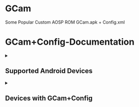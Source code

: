 # GCam
Some Popular Custom AOSP ROM GCam.apk + Config.xml

# GCam+Config-Documentation

<details><summary>

## Supported Android Devices
</summary>

***Recommended devices to installation for best compatibilty with GCam Config.***

<details><summary>

#### GCam + Config - Supported Devices
</summary>

```
Google Pixel 4a 5G
```
```
Google Pixel 6a
```
```
Nothing Phone(1)
```
```
OnePlus Nord CE 2 Lite 5G/Realme 9 Pro
```
```
OnePlus Nord 5G
```
```
OnePlus 8T 5G
```
```
Realme 8 5G
```
```
Realme GT Master Edition
```
```
Realme GT Neo 2
```
```
Realme X7 Max 5G
```
```
Realme GT 2 Pro
```
```
Realme GT Neo 3T
```
```
POCO M6 Pro 5G/Redmi 12 5G
```
```
POCO M3 Pro 5G/Redmi Note 10T 5G
```
```
Poco X5 5G/Redmi Note 12 5G
```
```
POCO X4 Pro 5G/Redmi Note 11 Pro 5G
```
```
POCO X5 Pro 5G
```
```
Mi 10i 5G
```
```
Xiaomi 11 Lite NE 5G
```
```
Mi 11x
```
```
Mi 10T 5G
```
```
POCO F5
```
```
Mi 11X Pro
```
```
POCO F4 5G
```
```
Xiaomi 11T Pro
```
```
POCO F1
```
```
Xiaomi Mi A3
```
```
Redmi 8A/Redmi 7A
```
```
Motorola Edge 20
```
```
Motorola Edge 30
```
```
Moto G 5G
```
```
Motorola Edge 20 Pro
```
```
Samsung Galaxy A73 5G
```
```
Samsung Galaxy M52 5G
```
```
Samsung Galaxy A52s 5G
```
</details></details>

<details><summary>
  
## Devices with GCam+Config
</summary>

***List of AOSP Devices with GCam+Config. You may need to scroll to view the complete table.***

<details><summary>

#### GCam+Config - Link
</summary>

| Device | Description | GCam+Config |
|:--------:|:--------------:|:------------------:|
| `Google Pixel 4a 5G` | maxAndroid14•Codename:bramble•CustomROM:AlphaDroid/LineageOS;PixelExperience;EvolutionX/CrDroid. | [GCam+Config](https://github.com/arghya339/GCam/releases/tag/Google_Pixel_4a_5G(bramble)) |
| `Google Pixel 6a` | maxAndroid15•Codename:bluejay•CustomROM:LineageOS;EvolutionX. | [GCam+Config](https://github.com/arghya339/GCam/releases/tag/Google_Pixel_6a(bluejay)) |
| `Nothing Phone(1)` | maxAndroid16•Codename:Spacewar•CustomROM:LineageOS;PixelExperience. | [GCam+Config](https://github.com/arghya339/GCam/releases/tag/Nothing_Phone1(Spacewar)) |
| `OnePlus Nord CE 2 Lite 5G` | maxAndroid14•Codename:oscar•CustomROM:PixelOS. | [GCam+Config](https://github.com/arghya339/GCam/releases/tag/OnePlus_Nord_CE_2_Lite_5G(oscar)) |
| `OnePlus Nord 5G` | maxAndroid12•Codename:avicii•CustomROM:AlphaDroid/LineageOS;PixelExtended/PixelExperience;CRDROID. | [GCam+Config](https://github.com/arghya339/GCam/releases/tag/OnePlus_Nord_5G(avicii)) |
| `OnePlus 8T 5G` | maxAndroid16•Codename:kebab•CustomROM:AlphaDroid/LineageOS;PixelExtended/PixelExperience;EvolutionX/CRDROID. | [GCam+Config](https://github.com/arghya339/GCam/releases/tag/OnePlus_8T_5G_(kebab)) |
| `Realme 8 5G/Narzo 30 5G` | maxAndroid13•Codename:RMX324X•CustomROM:LineageOS. | [GCam+Config](https://github.com/arghya339/GCam/releases/tag/Realme_8_5G(RMX3241)%2FNarzo_30_5G(RMX3242)) |
| `Realme GT Master Edition` | maxAndroid16•Codename:lunaa•CustomROM:EvolutionX/CRDROID. | [GCam+Config](https://github.com/arghya339/GCam/releases/tag/Realme_GT_Master_Edition(lunaa)) |
| `Realme GT Neo 2 ` | maxAndroid14•Codename:RMX3370•CustomROM:ProjectElixir. | [GCam+Config](https://github.com/arghya339/GCam/releases/tag/Realme_GT_Neo_2(RMX3370)) |
| `Realme X7 Max 5G` | maxAndroid13•Codename:RMX3031•MTK•CustomROM:CRDROID. | [GCam+Config](https://github.com/arghya339/GCam/releases/tag/Realme_X7_Max_5G(RMX3031)) |
| `Realme GT 2 Pro` | maxAndroid16•Codename:ferrarri•CustomROM:LineageOS. | [GCam+Config](https://github.com/arghya339/GCam/releases/tag/Realme_GT_2_Pro(ferrarri)) |
| `Realme GT Neo 3T` | maxAndroid14•Codename:RMX3371•CustomROM:AlphaDroid/LineageOS;PixelExperience;EvolutionX/CrDroid. | [GCam+Config](https://github.com/arghya339/GCam/releases/tag/Realme_GT_Neo_3T(RMX3371)) |
| `POCO M6 Pro 5G/Redmi 12 5G` | maxAndroid15•Codename:sky•CustomROM:LineageOS;PixelExperience/PixelOS;CRDROID. | [GCam+Config](https://github.com/arghya339/GCam/releases/tag/POCO_M6_Pro_5G(sky)) |
| `POCO M3 Pro 5G/Redmi Note 10T 5G` | maxAndroid13•MTK•Codename:camellia•CustomROM:AlphaDroid/LineageOS;PixelExtended/PixelExperience;EvolutionX/CRDROID. | [GCam+Config](https://github.com/arghya339/GCam/releases/tag/POCO_M3_Pro_5G(camellia)) |
| `Poco X5 5G/Redmi Note 12 5G` | maxAndroid14•Codename:stone•CustomROM:AlphaDroid/LineageOS;PixelOS;EvolutionX/CrDroid. | [GCam+Config](https://github.com/arghya339/GCam/releases/tag/POCO_X5_5G(Stone)) |
| `POCO X4 Pro 5G/Redmi Note 11 Pro 5G` | maxAndroid13•Codename:veux•CustomROM:AlphaDroid;PixelExtended/PixelExperience;EvolutionX/CRDROID. | [GCam+Config](https://github.com/arghya339/GCam/releases/tag/POCO_X4_Pro_5G(veux)) |
| `POCO X5 Pro 5G` | maxAndroid13•Codename:redwood•CustomROM:AlphaDroid;PixelExperience;EvolutionX/CRDROID. | [GCam+Config](https://github.com/arghya339/GCam/releases/tag/POCO_X5_Pro_5G(redwood)) |
| `Mi 10i 5G` | maxAndroid12•Codename:gauguin•CustomROM:LineageOS;PixelExtended/PixelExperience. | [GCam+Config](https://github.com/arghya339/GCam/releases/tag/Mi_10i_5G(gauguin)) |
| `Xiaomi 11 Lite NE 5G` | maxAndroid13•Codename:lisa•CustomROM:LineageOS;PixelExperience;EvolutionX/CRDROID. | [GCam+Config](https://github.com/arghya339/GCam/releases/tag/Xiaomi_11_Lite_NE_5G(lisa)) |
| `Mi 11x` | maxAndroid13•Codename:alioth•CustomROM:AlphaDroid/LineageOS;PixelExtended/PixelExperience;EvolutionX/CRDROID. | [GCam+Config](https://github.com/arghya339/GCam/releases/tag/Mi_11x(alioth)) |
| `Mi 10T 5G` | maxAndroid12•Codename:apollon•CustomROM:LineageOS;PixelExperience;CRDROID. | [GCam+Config](https://github.com/arghya339/GCam/releases/tag/Mi_10T_5G(apollon)) |
| `POCO F5` | maxAndroid13•Codename:marble•CustomROM:AlphaDroid;EvolutionX/CRDROID. | [GCam+Config](https://github.com/arghya339/GCam/releases/tag/POCO_F5(marble)) |
| `Mi 11X Pro` | maxAndroid13•Codename:haydn•CustomROM:LineageOS;PixelExperience;CRDROID. | [GCam+Config](https://github.com/arghya339/GCam/releases/tag/Mi_11X_Pro(haydn)) |
| `POCO F4 5G` | maxAndroid13•Codename:munch•CustomROM:PixelExtended/PixelExperience;EvolutionX/CRDROID. | [GCam+Config](https://github.com/arghya339/GCam/releases/tag/POCO_F4_5G(munch)) |
| `Xiaomi 11T Pro` | maxAndroid13•Codename:vili•CustomROM:LineageOs;PixelExperience;EvolutionX/crDroid. | [GCam+Config](https://github.com/arghya339/GCam/releases/tag/Xiaomi_11T_Pro(vili)) |
| `POCO F1` | maxAndroid10•Codename:beryllium•CustomROM:AlphaDroid/LineageOS;PixelExtended/PixelExperience;EvolutionX/CRDROID. | [GCam+Config](https://github.com/arghya339/GCam/releases/tag/POCO_F1(beryllium)) |
| `Xiaomi Mi A3` | maxAndroid11•Codename:laurel_sprout•CustomROM:PixelExtended/PixelExperience;CRDROID. | [GCam+Config](https://github.com/arghya339/GCam/releases/tag/Xiaomi_Mi_A3(laurel_sprout)) |
| `Redmi 8A/Redmi 7A` | maxAndroid10•Codename:mi439•CustomROM:AlphaDroid/LineageOS;PixelExtended/PixelExperience;EvolutionX/CrDroid. | [GCam+Config](https://github.com/arghya339/GCam/releases/tag/Redmi_8A%2FRedmi_7A(mi439)) |
| `Motorola Edge 20` | maxAndroid15•Codename:berlin•CustomROM:LineageOS;PixelExperience. | [GCam+Config](https://github.com/arghya339/GCam/releases/tag/Motorola_Edge_20(berlin)) |
| `Motorola Edge 30` | maxAndroid16•Codename:dubai•CustomROM:LineageOS;PixelExperience. | [GCam+Config](https://github.com/arghya339/GCam/releases/tag/Motorola_Edge_30(dubai)) |
| `Moto G 5G` | maxAndroid11•Codename:kiev•CustomROM:LineageOS. | [GCam+Config](https://github.com/arghya339/GCam/releases/tag/Moto_G_5G(kiev)) |
| `Motorola Edge 20 Pro` | maxAndroid13•Codename:pstar•CustomROM:LineageOS. | [GCam+Config](https://github.com/arghya339/GCam/releases/tag/Motorola_Edge_20_Pro(pstar)) |
| `Samsung Galaxy A73 5G` | maxAndroid•Codename:a73xq•CustomROM:PixelExperience. | [GCam+Config](https://github.com/arghya339/GCam/releases/tag/Samsung_Galaxy_A73_5G(a73xq)) |
| `Samsung Galaxy M52 5G` | maxAndroid14•Codename:m52xq•CustomROM:LineageOS. | [GCam+Config](https://github.com/arghya339/GCam/releases/tag/Samsung_Galaxy_M52_5G(m52xq)) |
| `Samsung Galaxy A52s 5G` | maxAndroid14•Codename:a52sxq•CustomROM:LineageOS. | [GCam+Config](https://github.com/arghya339/GCam/releases/tag/Samsung_Galaxy_A52s_5G_(a52sxq)) |

</details>
